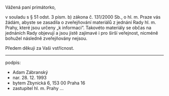 ﻿---
prijemce: 
  role:     Rada hl. m. Prahy
  nazev:    k rukám primátorky Adriany Krnáčové
  ulice:    Mariánské náměstí 2/2
  PSC:      11001
  mesto:    Praha 1
  DS:       48ia97h
styl:       pirati-klub
vase:
  znacka:
  den:
nase:
  znacka:   ZK Pha 151/2015
  misto:    Praha
vec:        Podnět zastupitele pro Radu hl. m. Prahy
vyrizuje:   
  jmeno:    Adam Zábranský
  telefon:  +420 721 006 868
  ds:       xwfwgha
  mail:     adam.zabransky@praha.eu
---

Vážená paní primátorko,

v souladu s § 51 odst. 3 písm. b) zákona č. 131/2000 Sb., o hl. m. Praze vás žádám, abyste se zasadila o zveřejňování materiálů z jednání Rady hl. m. Prahy, které jsou určeny „k informaci“. Takovéto materiály se občas na jednáních Rady objevují a jsou jistě zajímavé i pro širší veřejnost, nicméně bohužel následně zveřejňovány nejsou.

Předem děkuji za Vaši vstřícnost.

---
podpis: 
  - Adam Zábranský
  - nar. 28. 12. 1993
  - bytem Zbynická 6, 153 00 Praha 16
  - zastupitel hl. m. Prahy
...
